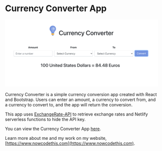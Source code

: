 # Currency Converter App

<a href="https://nowcodethis-currency-converter-app.netlify.app">![Currency Converter](screenshots/react-currency-converter-results.png "Currency Converter")</a>

Currency Converter is a simple currency conversion app created with React and Bootstrap. Users can enter an amount, a currency to convert from, and a currency to convert to, and the app will return the conversion.

This app uses [ExchangeRate-API](https://www.exchangerate-api.com/) to retrieve exchange rates and Netlify serverless functions to hide the API key.

You can view the Currency Converter App [here](https://nowcodethis-currency-converter-app.netlify.app/).

Learn more about me and my work on my website, [https://www.nowcodethis.com](https://www.nowcodethis.com).
